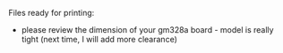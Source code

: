 Files ready for printing:
- please review the dimension of your gm328a board - model is really tight (next time, I will add more clearance)
